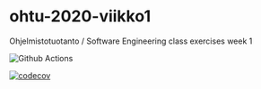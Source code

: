 # ohtu-2020-viikko1
Ohjelmistotuotanto / Software Engineering class exercises week 1


![Github Actions](https://github.com/otsohelos/ohtu-2020-viikko1/workflows/Java%20CI%20with%20Gradle/badge.svg)

[![codecov](https://codecov.io/gh/otsohelos/ohtu-2020-viikko1/branch/master/graph/badge.svg?token=XKP7PP1046)](undefined)
